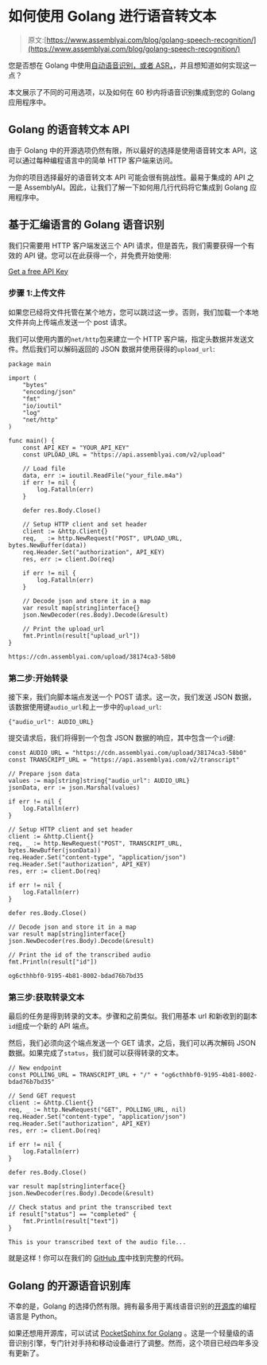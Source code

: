 # 如何使用 Golang 进行语音转文本

> 原文:[https://www.assemblyai.com/blog/golang-speech-recognition/](https://www.assemblyai.com/blog/golang-speech-recognition/)

您是否想在 Golang 中使用[自动语音识别，或者 ASR，](https://www.assemblyai.com/blog/what-is-asr/?utm_source=hashnode&utm_medium=referral&utm_campaign=pat_1)，并且想知道如何实现这一点？

本文展示了不同的可用选项，以及如何在 60 秒内将语音识别集成到您的 Golang 应用程序中。

## Golang 的语音转文本 API

由于 Golang 中的开源选项仍然有限，所以最好的选择是使用语音转文本 API，这可以通过每种编程语言中的简单 HTTP 客户端来访问。

为你的项目选择最好的语音转文本 API 可能会很有挑战性。最易于集成的 API 之一是 AssemblyAI。因此，让我们了解一下如何用几行代码将它集成到 Golang 应用程序中。

## 基于汇编语言的 Golang 语音识别

我们只需要用 HTTP 客户端发送三个 API 请求，但是首先，我们需要获得一个有效的 API 键。您可以在此获得一个，并免费开始使用:

[Get a free API Key](https://app.assemblyai.com/signup)

### 步骤 1:上传文件

如果您已经将文件托管在某个地方，您可以跳过这一步。否则，我们加载一个本地文件并向上传端点发送一个 post 请求。

我们可以使用内置的`net/http`包来建立一个 HTTP 客户端，指定头数据并发送文件。然后我们可以解码返回的 JSON 数据并使用获得的`upload_url`:

```
package main

import (
    "bytes"
    "encoding/json"
    "fmt"
    "io/ioutil"
    "log"
    "net/http"
)

func main() {
    const API_KEY = "YOUR_API_KEY"
    const UPLOAD_URL = "https://api.assemblyai.com/v2/upload"

    // Load file
    data, err := ioutil.ReadFile("your_file.m4a")
    if err != nil {
        log.Fatalln(err)
    }

    defer res.Body.Close()

    // Setup HTTP client and set header
    client := &http.Client{}
    req, _ := http.NewRequest("POST", UPLOAD_URL, bytes.NewBuffer(data))
    req.Header.Set("authorization", API_KEY)
    res, err := client.Do(req)

    if err != nil {
        log.Fatalln(err)
    }

    // Decode json and store it in a map
    var result map[string]interface{}
    json.NewDecoder(res.Body).Decode(&result)

    // Print the upload_url
    fmt.Println(result["upload_url"])
} 
```

```
https://cdn.assemblyai.com/upload/38174ca3-58b0 
```

### 第二步:开始转录

接下来，我们向脚本端点发送一个 POST 请求。这一次，我们发送 JSON 数据，该数据使用键`audio_url`和上一步中的`upload_url`:

```
{"audio_url": AUDIO_URL} 
```

提交请求后，我们将得到一个包含 JSON 数据的响应，其中包含一个`id`键:

```
const AUDIO_URL = "https://cdn.assemblyai.com/upload/38174ca3-58b0"
const TRANSCRIPT_URL = "https://api.assemblyai.com/v2/transcript"

// Prepare json data
values := map[string]string{"audio_url": AUDIO_URL}
jsonData, err := json.Marshal(values)

if err != nil {
    log.Fatalln(err)
}

// Setup HTTP client and set header
client := &http.Client{}
req, _ := http.NewRequest("POST", TRANSCRIPT_URL, bytes.NewBuffer(jsonData))
req.Header.Set("content-type", "application/json")
req.Header.Set("authorization", API_KEY)
res, err := client.Do(req)

if err != nil {
    log.Fatalln(err)
}

defer res.Body.Close()

// Decode json and store it in a map
var result map[string]interface{}
json.NewDecoder(res.Body).Decode(&result)

// Print the id of the transcribed audio
fmt.Println(result["id"]) 
```

```
og6cthhbf0-9195-4b81-8002-bdad76b7bd35 
```

### 第三步:获取转录文本

最后的任务是得到转录的文本。步骤和之前类似。我们用基本 url 和新收到的副本`id`组成一个新的 API 端点。

然后，我们必须向这个端点发送一个 GET 请求，之后，我们可以再次解码 JSON 数据。如果完成了`status`，我们就可以获得转录的文本。

```
// New endpoint
const POLLING_URL = TRANSCRIPT_URL + "/" + "og6cthhbf0-9195-4b81-8002-bdad76b7bd35"

// Send GET request
client := &http.Client{}
req, _ := http.NewRequest("GET", POLLING_URL, nil)
req.Header.Set("content-type", "application/json")
req.Header.Set("authorization", API_KEY)
res, err := client.Do(req)

if err != nil {
    log.Fatalln(err)
}

defer res.Body.Close()

var result map[string]interface{}
json.NewDecoder(res.Body).Decode(&result)

// Check status and print the transcribed text
if result["status"] == "completed" {
    fmt.Println(result["text"])
} 
```

```
This is your transcribed text of the audio file... 
```

就是这样！你可以在我们的 [GitHub 库](https://github.com/AssemblyAI/speech-to-text-golang-example)中找到完整的代码。

## Golang 的开源语音识别库

不幸的是，Golang 的选择仍然有限。拥有最多用于离线语音识别的[开源库](https://www.assemblyai.com/blog/the-state-of-python-speech-recognition-in-2021/)的编程语言是 Python。

如果还想用开源库，可以试试 [PocketSphinx for Golang](https://github.com/cmusphinx/pocketsphinx) 。这是一个轻量级的语音识别引擎，专门针对手持和移动设备进行了调整。然而，这个项目已经四年多没有更新了。